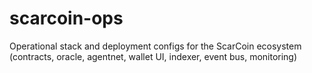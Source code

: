 # scarcoin-ops
Operational stack and deployment configs for the ScarCoin ecosystem (contracts, oracle, agentnet, wallet UI, indexer, event bus, monitoring)
